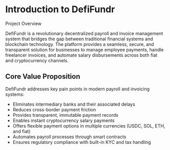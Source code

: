 # Introduction to DefiFundr

Project Overview

DefiFundr is a revolutionary decentralized payroll and invoice management system that bridges the gap between traditional financial systems and blockchain technology. The platform provides a seamless, secure, and transparent solution for businesses to manage employee payments, handle freelancer invoices, and automate salary disbursements across both fiat and cryptocurrency channels.

## Core Value Proposition

DefiFundr addresses key pain points in modern payroll and invoicing systems:

- Eliminates intermediary banks and their associated delays
- Reduces cross-border payment friction
- Provides transparent, immutable payment records
- Enables instant cryptocurrency salary payments
- Offers flexible payment options in multiple currencies (USDC, SOL, ETH, and fiat)
- Automates payroll processes through smart contracts
- Ensures regulatory compliance with built-in KYC and tax handling
